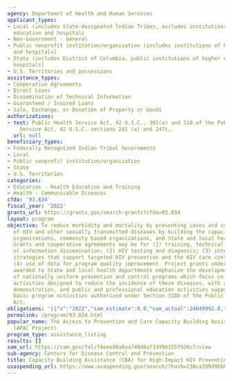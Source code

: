 ```yaml
---
agency: Department of Health and Human Services
applicant_types:
- Local (includes State-designated lndian Tribes, excludes institutions of higher
  education and hospitals
- Non-Government - General
- Public nonprofit institution/organization (includes institutions of higher education
  and hospitals)
- State (includes District of Columbia, public institutions of higher education and
  hospitals)
- U.S. Territories and possessions
assistance_types:
- Cooperative Agreements
- Direct Loans
- Dissemination of Technical Information
- Guaranteed / Insured Loans
- Sale, Exchange, or Donation of Property or Goods
authorizations:
- text: Public Health Service Act, 42 U.S.C., 301(a) and 318 of the Public Health
    Service Act, 42 U.S.C. sections 241 (a) and 247c,.
  url: null
beneficiary_types:
- Federally Recognized Indian Tribal Governments
- Local
- Public nonprofit institution/organization
- State
- U.S. Territories
categories:
- Education - Health Education and Training
- Health - Communicable Diseases
cfda: '93.834'
fiscal_year: '2022'
grants_url: https://grants.gov/search-grants?cfda=93.834
layout: program
objective: To reduce morbidity and mortality by preventing cases and complications
  of HIV and other sexually transmitted diseases by building the capacity of healthcare
  organizations, community based organizations, and State and local health departments.
  Grants and cooperative agreements may be for (1) training, technical assistance,
  or information dissemination; (2) HIV testing and diagnosis; (3) interventions and
  strategies that support targeted HIV prevention and the HIV care continuum; and
  (4) use of data for program quality improvement. Project grants under Section 318c
  awarded to State and local health departments emphasize the development and implementation
  of nationally uniform prevention and control programs which focus on disease intervention
  activities designed to reduce the incidence of these diseases, with applied research,
  demonstration, and public and professional education activities supporting these
  basic program activities authorized under Section 318b of the Public Health Service
  Act.
obligations: '[{"x":"2022","sam_estimate":0.0,"sam_actual":24049992.0,"usa_spending_actual":24049992.0},{"x":"2023","sam_estimate":24049992.0,"sam_actual":0.0,"usa_spending_actual":24049992.0},{"x":"2024","sam_estimate":24049992.0,"sam_actual":0.0,"usa_spending_actual":5968414.0}]'
permalink: /program/93.834.html
popular_name: The Access to Prevention and Care Capacity Building Assistant Project
  (APAC Project)
program_type: assistance_listing
results: []
sam_url: https://sam.gov/fal/f4eee98a0aa740d6af339941557926c7/view
sub-agency: Centers for Disease Control and Prevention
title: Capacity Building Assistance (CBA) for High-Impact HIV Prevention
usaspending_url: https://www.usaspending.gov/search/?hash=230ca399d96bb6edef832d5ab7d563e6
---
```

